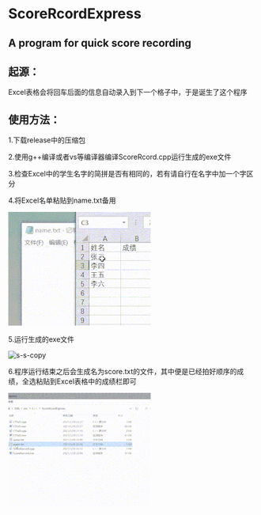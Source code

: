 # ScoreRcordExpress
## A program for quick score recording

## 起源：

Excel表格会将回车后面的信息自动录入到下一个格子中，于是诞生了这个程序

## 使用方法：

1.下载release中的压缩包

2.使用g++编译或者vs等编译器编译ScoreRcord.cpp运行生成的exe文件

3.检查Excel中的学生名字的简拼是否有相同的，若有请自行在名字中加一个字区分

4.将Excel名单粘贴到name.txt备用

![s-s-copy](https://github.com/MacKenia/ScoreRcordExpress/blob/main/img/s-s-copy.gif)

5.运行生成的exe文件

![s-s-copy](https://github.com/MacKenia/ScoreRcordExpress/blob/main/img/s-input.gif)

6.程序运行结束之后会生成名为score.txt的文件，其中便是已经拍好顺序的成绩，全选粘贴到Excel表格中的成绩栏即可

![s-s-copy](https://github.com/MacKenia/ScoreRcordExpress/blob/main/img/s-paste.gif)